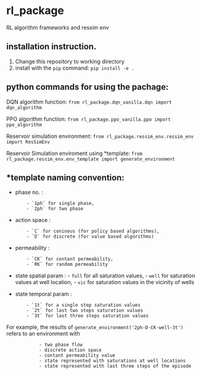 # rl_package
RL algorithm frameworks and ressim env 

## installation instruction.
1. Change this repository to working directory
2. install with the `pip` command: `pip install -e . `

## python commands for using the pachage:

DQN algorithm function: `from rl_package.dqn_vanilla.dqn import dqn_algorithm`

PPO algorithm function: `from rl_package.ppo_vanilla.ppo import ppo_algorithm`

Reservoir simulation environment: `from rl_package.ressim_env.ressim_env import ResSimEnv`

Reservoir Simulation enviroment using *template: `from rl_package.ressim_env.env_template import generate_environment`


## *template naming convention:

- phase no. : 

          - `1ph` for single phase, 
          - `2ph` for two phase
          
- action space : 

          - `C` for coninous (for policy based algorithms), 
          - `D` for discrete (for value based algorithms)
               
- permeability : 

          - `CK` for contant permeability, 
          - `RK` for random permeability
               
- state spatial param : 
          - `full` for all saturation values,
          - `well` for saturation values at well location, 
          - `vic` for saturation values in the vicinity of wells
                      
- state temporal param : 

          - `1t` for a single step saturation values
          - `2t` for last two steps saturation values
          - `3t` for last three steps saturation values
                       
For example, the results of `generate_environment('2ph-D-CK-well-3t')` refers to an environment with 

                - two phase flow
                - discrete action space 
                - contant permeability value
                - state represented with saturations at well locations
                - state represented with last three steps of the episode
